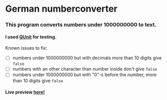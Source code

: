 # German numberconverter
### This program converts numbers under 1000000000 to text.

#### I used [QUnit](https://qunitjs.com/) for testing.

Known issues to fix:
- [ ] numbers under 1000000000 but with decimals more than 10 digits give `false`
- [ ] numbers with an other character than number inside don't give `false`
- [ ] numbers under 1000000000 but with "0"-s before the number, more than 10 digits give `false`

#### Live preview [here!](https://doktork.github.io/nummerkonverter/)
